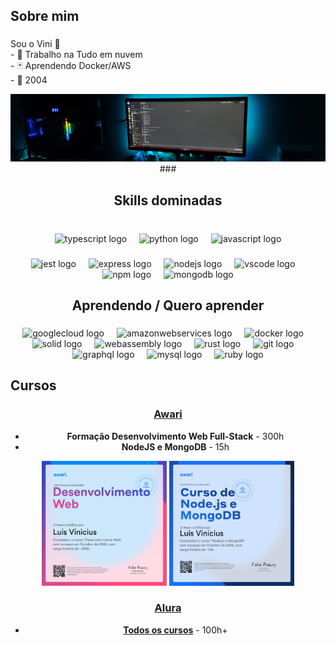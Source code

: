 <h2 align="left">Sobre mim</h2>

###
<div align="center" >
<p align="left">Sou o Vini 🙂<br>- 🔭 Trabalho na Tudo em nuvem<br>- 🃏 Aprendendo Docker/AWS<br>- 💫 2004</p>
<img src="./docs/monitor.png">
<br clear="both">
###
<h2 align="center">Skills dominadas</h2>

###

<br clear="both">

<div align="center">
  <img src="https://cdn.jsdelivr.net/gh/devicons/devicon/icons/typescript/typescript-original.svg" height="40" alt="typescript logo"  />
  <img width="12" />
  <img src="https://cdn.jsdelivr.net/gh/devicons/devicon/icons/python/python-original.svg" height="40" alt="python logo"  />
  <img width="12" />
  <img src="https://skillicons.dev/icons?i=js" height="40" alt="javascript logo"  />
</div>

###

<div align="center">
  <img src="https://cdn.jsdelivr.net/gh/devicons/devicon/icons/jest/jest-plain.svg" height="25" alt="jest logo"  />
  <img width="12" />
  <img src="https://cdn.jsdelivr.net/gh/devicons/devicon/icons/express/express-original.svg" height="25" alt="express logo"  />
  <img width="12" />
  <img src="https://cdn.jsdelivr.net/gh/devicons/devicon/icons/nodejs/nodejs-original.svg" height="25" alt="nodejs logo"  />
  <img width="12" />
  <img src="https://cdn.jsdelivr.net/gh/devicons/devicon/icons/vscode/vscode-original.svg" height="25" alt="vscode logo"  />
  <img width="12" />
  <img src="https://cdn.jsdelivr.net/gh/devicons/devicon/icons/npm/npm-original-wordmark.svg" height="25" alt="npm logo"  />
  <img width="12" />
  <img src="https://img.shields.io/badge/MongoDB-47A248?logo=mongodb&logoColor=white&style=for-the-badge" height="25" alt="mongodb logo"  />
</div>

###

<h2 align="center">Aprendendo / Quero aprender</h2>

###

<div align="center">
  <img src="https://cdn.jsdelivr.net/gh/devicons/devicon/icons/googlecloud/googlecloud-original.svg" height="35" alt="googlecloud logo"  />
  <img width="12" />
  <img src="https://skillicons.dev/icons?i=aws" height="35" alt="amazonwebservices logo"  />
  <img width="12" />
  <img src="https://cdn.jsdelivr.net/gh/devicons/devicon/icons/docker/docker-original.svg" height="35" alt="docker logo"  />
  <img width="12" />
  <img src="https://skillicons.dev/icons?i=solidjs" height="35" alt="solid logo"  />
  <img width="12" />
  <img src="https://skillicons.dev/icons?i=wasm" height="35" alt="webassembly logo"  />
  <img width="12" />
  <img src="https://skillicons.dev/icons?i=rust" height="35" alt="rust logo"  />
  <img width="12" />
  <img src="https://cdn.jsdelivr.net/gh/devicons/devicon/icons/git/git-original.svg" height="35" alt="git logo"  />
  <img width="12" />
  <img src="https://cdn.simpleicons.org/graphql/E10098" height="35" alt="graphql logo"  />
  <img width="12" />
  <img src="https://cdn.simpleicons.org/mysql/4479A1" height="35" alt="mysql logo"  />
  <img width="12" />
  <img src="https://cdn.jsdelivr.net/gh/devicons/devicon/icons/ruby/ruby-original.svg" height="35" alt="ruby logo"  />
</div>

###

<h2 align="left">Cursos</h2>

###

### [Awari](https://awari.com.br/)

- **Formação Desenvolvimento Web Full-Stack** - 300h
- **NodeJS e MongoDB** - 15h

<img src="./docs/DesenvolvimentoWeb.png" width="200" height="200"> <img src="./docs/NodeJsEMongoDB.png" width="200" height="200">

### [Alura](https://www.alura.com.br/)
- **[Todos os cursos](https://cursos.alura.com.br/user/viinilv/fullCertificate/f17131528e29919dbe94b46312e40b8f)** - 100h+

